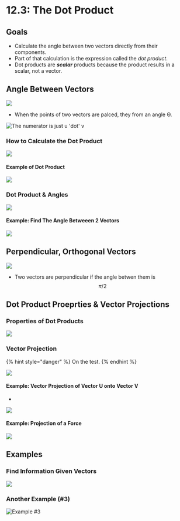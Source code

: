 # 12.3: The Dot Product

## Goals

* Calculate the angle between two vectors directly from their components.
* Part of that calculation is the expression called the _dot product_.
* Dot products are _**scalar**_ products because the product results in a scalar, not a vector.

## Angle Between Vectors

![](../../../.gitbook/assets/image%20%28314%29.png)

* When the points of two vectors are palced, they from an angle Θ.

![The numerator is just u &apos;dot&apos; v](../../../.gitbook/assets/image%20%28325%29.png)

### How to Calculate the Dot Product

![](../../../.gitbook/assets/image%20%28266%29%20%281%29.png)

#### Example of Dot Product

![](../../../.gitbook/assets/image%20%28271%29.png)

### Dot Product & Angles

![](../../../.gitbook/assets/image%20%28344%29.png)

#### Example: Find The Angle Betweeen 2 Vectors

![](../../../.gitbook/assets/image%20%28335%29.png)

## Perpendicular, Orthogonal Vectors

![](../../../.gitbook/assets/image%20%28308%29.png)

* Two vectors are perpendicular if the angle betwen them is $$\pi/2$$ 

## Dot Product Proeprties & Vector Projections

### Properties of Dot Products

![](../../../.gitbook/assets/image%20%28322%29.png)

### Vector Projection

{% hint style="danger" %}
On the test.
{% endhint %}

![](../../../.gitbook/assets/image%20%28267%29.png)

#### Example: Vector Projection of Vector U onto Vector V

* 
![](../../../.gitbook/assets/image%20%28336%29.png)

#### Example: Projection of a Force

![](../../../.gitbook/assets/image%20%28312%29.png)

## Examples

### Find Information Given Vectors

![](../../../.gitbook/assets/image%20%28282%29.png)

### Another Example \(\#3\)

![Example \#3](../../../.gitbook/assets/image%20%28347%29.png)







